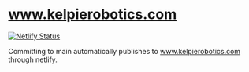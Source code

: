 # www.kelpierobotics.com

[![Netlify Status](https://api.netlify.com/api/v1/badges/353fd9c2-a73b-4f7e-a3b8-566cef6d2d58/deploy-status)](https://app.netlify.com/sites/kelpierobotics/deploys)

Committing to main automatically publishes to www.kelpierobotics.com through netlify.
